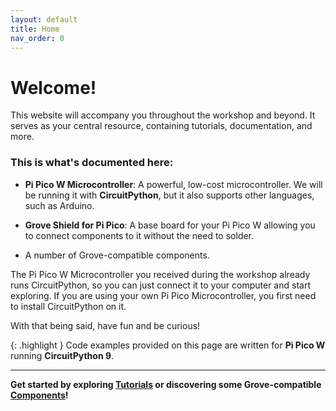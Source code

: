 ```yaml
---
layout: default
title: Home
nav_order: 0
---
```


# Welcome!

This website will accompany you throughout the workshop and beyond. It serves as your central resource, containing tutorials, documentation, and more.

### This is what's documented here:

* **Pi Pico W Microcontroller**: A powerful, low-cost microcontroller. We will be running it with **CircuitPython**, but it also supports other languages, such as Arduino.

  

* **Grove Shield for Pi Pico**: A base board for your Pi Pico W allowing you to connect components to it without the need to solder.

  

* A number of Grove-compatible components.

The Pi Pico W Microcontroller you received during the workshop already runs CircuitPython, so you can just connect it to your computer and start exploring. If you are using your own Pi Pico Microcontroller, you first need to install CircuitPython on it.

With that being said, have fun and be curious!

{: .highlight }
Code examples provided on this page are written for **Pi Pico W** running **CircuitPython 9**.


---

**Get started by exploring [Tutorials](tutorials/) or discovering some Grove-compatible [Components](components/)!**
